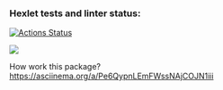 ### Hexlet tests and linter status:
[![Actions Status](https://github.com/OrchidClouse/frontend-project-46/workflows/hexlet-check/badge.svg)](https://github.com/OrchidClouse/frontend-project-46/actions)

<a href="https://codeclimate.com/github/OrchidClouse/frontend-project-46/maintainability"><img src="https://api.codeclimate.com/v1/badges/13afca74dd42524fceb8/maintainability" /></a>

How work this package?
https://asciinema.org/a/Pe6QypnLEmFWssNAjCOJN1iii
